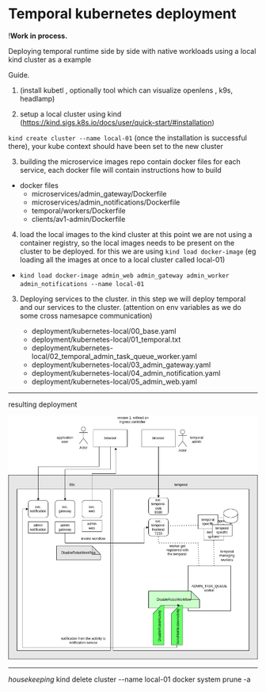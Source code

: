 
# Temporal kubernetes deployment


!**Work in process.**

  

Deploying temporal runtime side by side with native workloads using a local kind cluster as a example

Guide.
1. (install kubetl , optionally tool which can visualize openlens , k9s, headlamp)

2. setup a local cluster using kind (https://kind.sigs.k8s.io/docs/user/quick-start/#installation) 

`kind create cluster --name local-01` (once the installation is successful there), your kube context should have been set to the new cluster

3. building the microservice images
repo contain docker files for each service, each docker file will contain instructions how to build
- docker files
	- microservices/admin_gateway/Dockerfile
	- microservices/admin_notifications/Dockerfile
	- temporal/workers/Dockerfile
	- clients/av1-admin/Dockerfile

4.  load the local images to the kind cluster 
at this point we are not using a container registry, so the local images needs to be present on the cluster to be deployed. for this we are using `kind load docker-image`
(eg loading all the images at once to a local cluster called local-01)
-  `kind load docker-image admin_web admin_gateway admin_worker admin_notifications --name local-01`

3. Deploying services to the cluster. in this step we will deploy temporal and our services to the cluster. (attention on env variables as we do some cross namesapce communication)

	- deployment/kubernetes-local/00_base.yaml
	- deployment/kubernetes-local/01_temporal.txt
	- deployment/kubernetes-local/02_temporal_admin_task_queue_worker.yaml
	- deployment/kubernetes-local/03_admin_gateway.yaml
	- deployment/kubernetes-local/04_admin_notification.yaml
	- deployment/kubernetes-local/05_admin_web.yaml

  ---
  resulting deployment 

  ![resulting deployment ](./doc/temporal_v1.png)
  
  
---
*housekeeping*
kind delete cluster --name local-01
docker system prune -a
